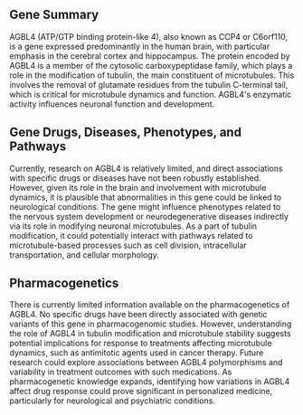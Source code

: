 ## Gene Summary
AGBL4 (ATP/GTP binding protein-like 4), also known as CCP4 or C6orf110, is a gene expressed predominantly in the human brain, with particular emphasis in the cerebral cortex and hippocampus. The protein encoded by AGBL4 is a member of the cytosolic carboxypeptidase family, which plays a role in the modification of tubulin, the main constituent of microtubules. This involves the removal of glutamate residues from the tubulin C-terminal tail, which is critical for microtubule dynamics and function. AGBL4's enzymatic activity influences neuronal function and development.

## Gene Drugs, Diseases, Phenotypes, and Pathways
Currently, research on AGBL4 is relatively limited, and direct associations with specific drugs or diseases have not been robustly established. However, given its role in the brain and involvement with microtubule dynamics, it is plausible that abnormalities in this gene could be linked to neurological conditions. The gene might influence phenotypes related to the nervous system development or neurodegenerative diseases indirectly via its role in modifying neuronal microtubules. As a part of tubulin modification, it could potentially interact with pathways related to microtubule-based processes such as cell division, intracellular transportation, and cellular morphology.

## Pharmacogenetics
There is currently limited information available on the pharmacogenetics of AGBL4. No specific drugs have been directly associated with genetic variants of this gene in pharmacogenomic studies. However, understanding the role of AGBL4 in tubulin modification and microtubule stability suggests potential implications for response to treatments affecting microtubule dynamics, such as antimitotic agents used in cancer therapy. Future research could explore associations between AGBL4 polymorphisms and variability in treatment outcomes with such medications. As pharmacogenetic knowledge expands, identifying how variations in AGBL4 affect drug response could prove significant in personalized medicine, particularly for neurological and psychiatric conditions.